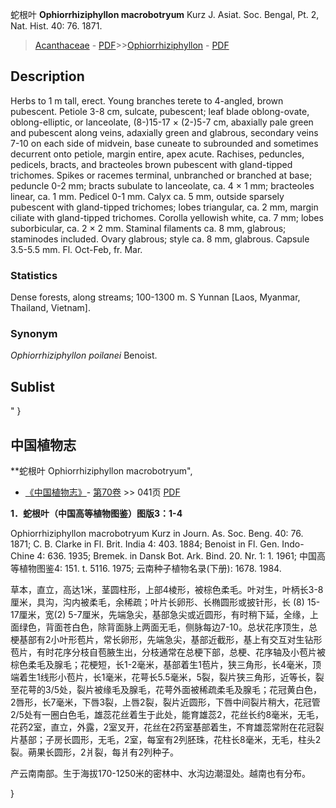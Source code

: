 蛇根叶 **Ophiorrhiziphyllon macrobotryum** Kurz J. Asiat. Soc. Bengal, Pt. 2, Nat. Hist. 40: 76. 1871.

> [Acanthaceae](Acanthaceae-爵床科.md) - [PDF](http://www.iplant.cn/foc/pdf/Acanthaceae.pdf)>>[Ophiorrhiziphyllon](http://www.iplant.cn/info/Ophiorrhiziphyllon?t=foc) - [PDF](http://www.iplant.cn/foc/pdf/Ophiorrhiziphyllon.pdf)

## Description

Herbs to 1 m tall, erect. Young branches terete to 4-angled, brown pubescent. Petiole 3-8 cm, sulcate, pubescent; leaf blade oblong-ovate, oblong-elliptic, or lanceolate, (8-)15-17 × (2-)5-7 cm, abaxially pale green and pubescent along veins, adaxially green and glabrous, secondary veins 7-10 on each side of midvein, base cuneate to subrounded and sometimes decurrent onto petiole, margin entire, apex acute. Rachises, peduncles, pedicels, bracts, and bracteoles brown pubescent with gland-tipped trichomes. Spikes or racemes terminal, unbranched or branched at base; peduncle 0-2 mm; bracts subulate to lanceolate, ca. 4 × 1 mm; bracteoles linear, ca. 1 mm. Pedicel 0-1 mm. Calyx ca. 5 mm, outside sparsely pubescent with gland-tipped trichomes; lobes triangular, ca. 2 mm, margin ciliate with gland-tipped trichomes. Corolla yellowish white, ca. 7 mm; lobes suborbicular, ca. 2 × 2 mm. Staminal filaments ca. 8 mm, glabrous; staminodes included. Ovary glabrous; style ca. 8 mm, glabrous. Capsule 3.5-5.5 mm. Fl. Oct-Feb, fr. Mar.

### Statistics
Dense forests, along streams; 100-1300 m. S Yunnan [Laos, Myanmar, Thailand, Vietnam].

### Synonym
*Ophiorrhiziphyllon poilanei* Benoist.


## Sublist
"
}
## 中国植物志



**蛇根叶 Ophiorrhiziphyllon macrobotryum",



* [《中国植物志》](http://www.iplant.cn/frps)- [第70卷](http://www.iplant.cn/frps/vol/70) >> 041页 [PDF](http://www.iplant.cn/frps/pdf/70/041.PDF)


**1．蛇根叶（中国高等植物图鉴）图版3：1-4**

Ophiorrhiziphyllon macrobotryum Kurz in Journ. As. Soc. Beng. 40: 76. 1871; C. B. Clarke in Fl. Brit. India 4: 403. 1884; Benoist in Fl. Gen. Indo-Chine 4: 636. 1935; Bremek. in Dansk Bot. Ark. Bind. 20. Nr. 1: 1. 1961; 中国高等植物图鉴4: 151. t. 5116. 1975; 云南种子植物名录(下册): 1678. 1984.

草本，直立，高达1米，茎圆柱形，上部4棱形，被棕色柔毛。叶对生，叶柄长3-8厘米，具沟，沟内被柔毛，余稀疏；叶片长卵形、长椭圆形或披针形，长 (8) 15-17厘米，宽(2) 5-7厘米，先端急尖，基部急尖或近圆形，有时稍下延，全缘，上面绿色，背面苍白色，除背面脉上两面无毛，侧脉每边7-10。总状花序顶生，总梗基部有2小叶形苞片，常长卵形，先端急尖，基部近截形，基上有交互对生钻形苞片，有时花序分枝自苞腋生出，分枝通常在总梗下部，总梗、花序轴及小苞片被棕色柔毛及腺毛；花梗短，长1-2毫米，基部着生1苞片，狭三角形，长4毫米，顶端着生1线形小苞片，长1毫米，花萼长5.5毫米，5裂，裂片狭三角形，近等长，裂至花萼的3/5处，裂片被缘毛及腺毛，花萼外面被稀疏柔毛及腺毛；花冠黄白色，2唇形，长7毫米，下唇3裂，上唇2裂，裂片近圆形，下唇中间裂片稍大，花冠管2/5处有一圈白色毛，雄蕊花丝着生于此处，能育雄蕊2，花丝长约8毫米，无毛，花药2室，直立，外露，2室叉开，花丝在2药室基部着生，不育雄蕊常附在花冠裂片基部；子房长圆形，无毛，2室，每室有2列胚珠，花柱长8毫米，无毛，柱头2裂。蒴果长圆形，2爿裂，每爿有2列种子。

产云南南部。生于海拔170-1250米的密林中、水沟边潮湿处。越南也有分布。



}